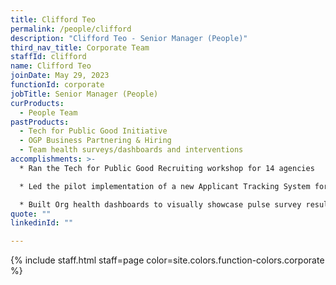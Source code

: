 ```yaml
---
title: Clifford Teo
permalink: /people/clifford
description: "Clifford Teo - Senior Manager (People)"
third_nav_title: Corporate Team
staffId: clifford
name: Clifford Teo
joinDate: May 29, 2023
functionId: corporate
jobTitle: Senior Manager (People)
curProducts:
  - People Team
pastProducts:
  - Tech for Public Good Initiative
  - OGP Business Partnering & Hiring
  - Team health surveys/dashboards and interventions
accomplishments: >-
  * Ran the Tech for Public Good Recruiting workshop for 14 agencies

  * Led the pilot implementation of a new Applicant Tracking System for select agencies

  * Built Org health dashboards to visually showcase pulse survey results
quote: ""
linkedinId: ""

---
```


{% include staff.html staff=page color=site.colors.function-colors.corporate %}
